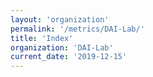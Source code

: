 ```yaml
---
layout: 'organization'
permalink: '/metrics/DAI-Lab/'
title: 'Index'
organization: 'DAI-Lab'
current_date: '2019-12-15'
---
```

